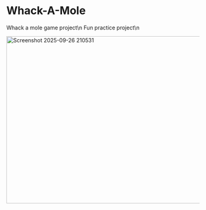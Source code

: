 # Whack-A-Mole
Whack a mole game project\n
Fun practice project\n

<img width="959" height="437" alt="Screenshot 2025-09-26 210531" src="https://github.com/user-attachments/assets/58d877d1-10cc-4936-8a00-ae5c6f17c51e" />
